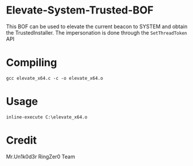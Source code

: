 # Elevate-System-Trusted-BOF

This BOF can be used to elevate the current beacon to SYSTEM and obtain the TrustedInstaller. The impersonation is done through the `SetThreadToken` API

# Compiling

```
gcc elevate_x64.c -c -o elevate_x64.o
```

# Usage 

```
inline-execute C:\elevate_x64.o
```

# Credit 

Mr.Un1k0d3r RingZer0 Team
